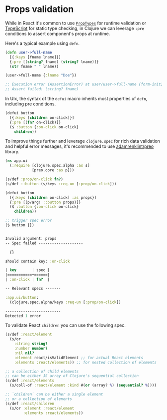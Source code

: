 # Props validation

While in React it's common to use [`PropTypes`](https://legacy.reactjs.org/docs/typechecking-with-proptypes.html) for runtime validation or [TypeScript](https://www.typescriptlang.org/docs/handbook/jsx.html#function-component) for static type checking, in Clojure we can leverage `:pre` conditions to assert component's props at runtime.

Here's a typical example using `defn`.

```clojure
(defn user->full-name
  [{:keys [fname lname]}]
  {:pre [(string? fname) (string? lname)]}
  (str fname " " lname))

(user->full-name {:lname "Doe"})

;; Execution error (AssertionError) at user/user->full-name (form-init2978563934614804694.clj:1).
;; Assert failed: (string? fname)
```

In UIx, the syntax of the `defui` macro inherits most properties of `defn`, including pre conditions.

```clojure
(defui button
  [{:keys [children on-click]}]
  {:pre [(fn? on-click)]}
  ($ :button {:on-click on-click}
    children))
```

To improve things further and leverage `clojure.spec` for rich data validation and helpful error messages, it's recommended to use [adamrenklint/preo](https://github.com/adamrenklint/preo) library.

```clojure
(ns app.ui
  (:require [clojure.spec.alpha :as s]
            [preo.core :as p]))

(s/def :prop/on-click fn?)
(s/def ::button (s/keys :req-un [:prop/on-click]))

(defui button
  [{:keys [children on-click] :as props}]
  {:pre [(p/arg! ::button props)]}
  ($ :button {:on-click on-click}
    children))

;; trigger spec error
($ button {})


Invalid argument: props
-- Spec failed --------------------

  {}

should contain key: :on-click

| key       | spec |
|===========+======|
| :on-click | fn?  |

-- Relevant specs -------

:app.ui/button:
  (clojure.spec.alpha/keys :req-un [:prop/on-click])

-------------------------
Detected 1 error
```

To validate React `children` you can use the following spec.

```clojure
(s/def :react/element
  (s/or
    :string string?
    :number number?
    :nil nil?
    :element react/isValidElement ;; for actual React elements
    :elements :react/elements)) ;; for nested collection of elements

;; a collection of child elements
;; can be either JS array of Clojure's sequential collection
(s/def :react/elements
  (s/coll-of :react/element :kind #(or (array? %) (sequential? %))))

;; `children` can be either a single element
;; or a collection of elements
(s/def :react/children
  (s/or :element :react/element
        :elements :react/elements))
```
